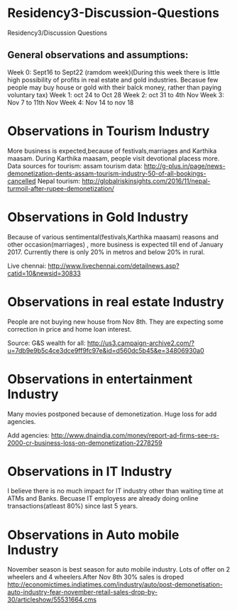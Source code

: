 # Residency3-Discussion-Questions
Residency3/Discussion Questions

General observations and assumptions:
------------------------------------
Week 0: Sept16 to Sept22 (ramdom week)(During this week there is little high possibility of profits in real estate and gold industries. Becasue few people may buy house or gold with their balck money, rather than paying voluntary tax)
Week 1: oct 24 to Oct 28
Week 2: oct 31 to 4th Nov
Week 3: Nov 7 to 11th Nov
Week 4: Nov 14 to nov 18


Observations in Tourism Industry
================================

More business is expected,because of festivals,marriages and Karthika maasam. During Karthika maasam, people visit devotional placess more. 
Data sources for tourism:
assam tourism data: http://g-plus.in/page/news-demonetization-dents-assam-tourism-industry-50-of-all-bookings-cancelled
Nepal tourism:   http://globalriskinsights.com/2016/11/nepal-turmoil-after-rupee-demonetization/


Observations in Gold Industry
================================
Because of various sentimental(festivals,Karthika maasam) reasons and other occasion(marriages) , 
more business is expected till end of January 2017. Currently there is only 20% in metros and below 20% in rural.

Live chennai:  http://www.livechennai.com/detailnews.asp?catid=10&newsid=30833 

Observations in real estate Industry
================================
People are not buying new house from Nov 8th. They are expecting some correction in price and home loan interest.

Source:
 G&S wealth for all:  http://us3.campaign-archive2.com/?u=7db9e9b5c4ce3dce9ff9fc97e&id=d560dc5b45&e=34806930a0
 
 Observations in entertainment Industry
=======================================
Many movies postponed because of demonetization. Huge loss for add agencies. 

Add agencies:  http://www.dnaindia.com/money/report-ad-firms-see-rs-2000-cr-business-loss-on-demonetization-2278259

 Observations in IT Industry
=======================================
I believe there is no much impact for IT industry other than waiting time at ATMs and Banks. Becuase IT employess are already doing online transactions(atleast 80%) since last 5 years.

Observations in Auto mobile Industry
====================================
November season is best season for auto mobile industry. Lots of offer on 2 wheelers and 4 wheelers.After Nov 8th 30% sales is droped
http://economictimes.indiatimes.com/industry/auto/post-demonetisation-auto-industry-fear-november-retail-sales-drop-by-30/articleshow/55531664.cms 
